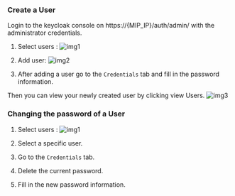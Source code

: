 ### Create a User

Login to the keycloak console on https://{MIP_IP}/auth/admin/ with the administrator credentials.

1) Select users : 
![img1](images/step1.png)

2) Add user: 
![img2](images/step2.png)

3) After adding a user go to the `Credentials` tab and fill in the password information.

Then you can view your newly created user by clicking view Users.
![img3](images/step3.png)

### Changing the password of a User

1) Select users : 
![img1](images/step1.png)

2) Select a specific user.

3) Go to the `Credentials` tab.

4) Delete the current password.

5) Fill in the new password information.

